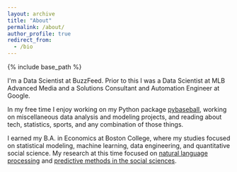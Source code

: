 ```yaml
---
layout: archive
title: "About"
permalink: /about/
author_profile: true
redirect_from:
  - /bio
---
```


{% include base_path %}

I'm a Data Scientist at BuzzFeed. Prior to this I was a Data Scientist at MLB Advanced Media and a Solutions Consultant and Automation Engineer at Google.

In my free time I enjoy working on my Python package [pybaseball](https://github.com/jldbc/pybaseball), working on miscellaneous data analysis and modeling projects, and reading about tech, statistics, sports, and any combination of those things.

I earned my B.A. in Economics at Boston College, where my studies focused on statistical modeling, machine learning, data engineering, and quantitative social science. My research at this time focused on [natural language processing](https://psyarxiv.com/79bnu/) and [predictive methods in the social sciences](https://dlib.bc.edu/islandora/object/bc-ir%3A107437). 